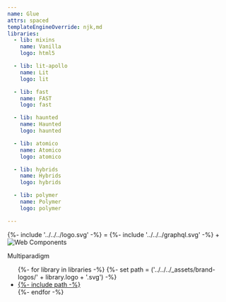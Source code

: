 ```yaml
---
name: Glue
attrs: spaced
templateEngineOverride: njk,md
libraries:
  - lib: mixins
    name: Vanilla
    logo: html5

  - lib: lit-apollo
    name: Lit
    logo: lit

  - lib: fast
    name: FAST
    logo: fast

  - lib: haunted
    name: Haunted
    logo: haunted

  - lib: atomico
    name: Atomico
    logo: atomico

  - lib: hybrids
    name: Hybrids
    logo: hybrids

  - lib: polymer
    name: Polymer
    logo: polymer

---
```


<div>
{%- include '../../../logo.svg' -%}
<span>=</span>
{%- include '../../../graphql.svg' -%}
<span>+</span>
<img src="/web-components.svg" alt="Web Components"/>
</div>

Multiparadigm

<ul fit flex center>
{%- for library in libraries -%}
  {%- set path = ('../../../_assets/brand-logos/' + library.logo + '.svg') -%}
  <li aria-label="{{ library.name }}">
    <a href="/api/libraries/{{ library.lib }}/"
       class="library {{ library.lib }}">{%- include path -%}</a>
  </li>
{%- endfor -%}
</ul>
